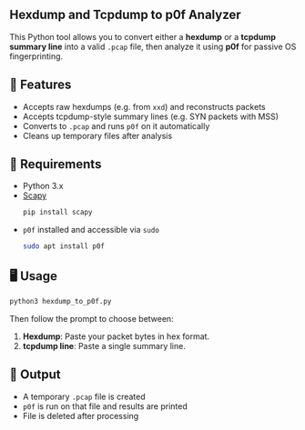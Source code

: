 
## Hexdump and Tcpdump to p0f Analyzer

This Python tool allows you to convert either a **hexdump** or a **tcpdump summary line** into a valid `.pcap` file, then analyze it using **p0f** for passive OS fingerprinting.

## 🔧 Features

- Accepts raw hexdumps (e.g. from `xxd`) and reconstructs packets
- Accepts tcpdump-style summary lines (e.g. SYN packets with MSS)
- Converts to `.pcap` and runs `p0f` on it automatically
- Cleans up temporary files after analysis

## 🚀 Requirements

- Python 3.x
- [Scapy](https://scapy.net/)
  ```bash
  pip install scapy
  ```
- `p0f` installed and accessible via `sudo`
  ```bash
  sudo apt install p0f
  ```

## 🖥️ Usage

```bash
python3 hexdump_to_p0f.py
```

Then follow the prompt to choose between:

1. **Hexdump**: Paste your packet bytes in hex format.
2. **tcpdump line**: Paste a single summary line.

## 📂 Output

- A temporary `.pcap` file is created
- `p0f` is run on that file and results are printed
- File is deleted after processing
